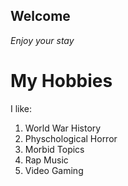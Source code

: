 ## Welcome
*Enjoy your stay*

# My Hobbies
I like:
1. World War History
2. Physchological Horror
3. Morbid Topics
4. Rap Music
5. Video Gaming

